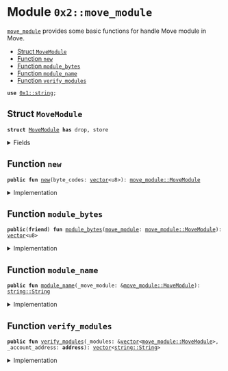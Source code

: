 
<a name="0x2_move_module"></a>

# Module `0x2::move_module`

<code><a href="move_module.md#0x2_move_module">move_module</a></code> provides some basic functions for handle Move module in Move.


-  [Struct `MoveModule`](#0x2_move_module_MoveModule)
-  [Function `new`](#0x2_move_module_new)
-  [Function `module_bytes`](#0x2_move_module_module_bytes)
-  [Function `module_name`](#0x2_move_module_module_name)
-  [Function `verify_modules`](#0x2_move_module_verify_modules)


<pre><code><b>use</b> <a href="">0x1::string</a>;
</code></pre>



<a name="0x2_move_module_MoveModule"></a>

## Struct `MoveModule`



<pre><code><b>struct</b> <a href="move_module.md#0x2_move_module_MoveModule">MoveModule</a> <b>has</b> drop, store
</code></pre>



<details>
<summary>Fields</summary>


<dl>
<dt>
<code>byte_codes: <a href="">vector</a>&lt;u8&gt;</code>
</dt>
<dd>

</dd>
</dl>


</details>

<a name="0x2_move_module_new"></a>

## Function `new`



<pre><code><b>public</b> <b>fun</b> <a href="move_module.md#0x2_move_module_new">new</a>(byte_codes: <a href="">vector</a>&lt;u8&gt;): <a href="move_module.md#0x2_move_module_MoveModule">move_module::MoveModule</a>
</code></pre>



<details>
<summary>Implementation</summary>


<pre><code><b>public</b> <b>fun</b> <a href="move_module.md#0x2_move_module_new">new</a>(byte_codes: <a href="">vector</a>&lt;u8&gt;) : <a href="move_module.md#0x2_move_module_MoveModule">MoveModule</a> {
    <a href="move_module.md#0x2_move_module_MoveModule">MoveModule</a> {
        byte_codes,
    }
}
</code></pre>



</details>

<a name="0x2_move_module_module_bytes"></a>

## Function `module_bytes`



<pre><code><b>public</b>(<b>friend</b>) <b>fun</b> <a href="move_module.md#0x2_move_module_module_bytes">module_bytes</a>(<a href="move_module.md#0x2_move_module">move_module</a>: <a href="move_module.md#0x2_move_module_MoveModule">move_module::MoveModule</a>): <a href="">vector</a>&lt;u8&gt;
</code></pre>



<details>
<summary>Implementation</summary>


<pre><code><b>public</b>(<b>friend</b>) <b>fun</b> <a href="move_module.md#0x2_move_module_module_bytes">module_bytes</a>(<a href="move_module.md#0x2_move_module">move_module</a>: <a href="move_module.md#0x2_move_module_MoveModule">MoveModule</a>): <a href="">vector</a>&lt;u8&gt; {
    <a href="move_module.md#0x2_move_module">move_module</a>.byte_codes
}
</code></pre>



</details>

<a name="0x2_move_module_module_name"></a>

## Function `module_name`



<pre><code><b>public</b> <b>fun</b> <a href="move_module.md#0x2_move_module_module_name">module_name</a>(_move_module: &<a href="move_module.md#0x2_move_module_MoveModule">move_module::MoveModule</a>): <a href="_String">string::String</a>
</code></pre>



<details>
<summary>Implementation</summary>


<pre><code><b>public</b> <b>fun</b> <a href="move_module.md#0x2_move_module_module_name">module_name</a>(_move_module: &<a href="move_module.md#0x2_move_module_MoveModule">MoveModule</a>): String {
    //TODO implement <b>native</b> <b>module</b> name
    <b>abort</b> 0
}
</code></pre>



</details>

<a name="0x2_move_module_verify_modules"></a>

## Function `verify_modules`



<pre><code><b>public</b> <b>fun</b> <a href="move_module.md#0x2_move_module_verify_modules">verify_modules</a>(_modules: &<a href="">vector</a>&lt;<a href="move_module.md#0x2_move_module_MoveModule">move_module::MoveModule</a>&gt;, _account_address: <b>address</b>): <a href="">vector</a>&lt;<a href="_String">string::String</a>&gt;
</code></pre>



<details>
<summary>Implementation</summary>


<pre><code><b>public</b> <b>fun</b> <a href="move_module.md#0x2_move_module_verify_modules">verify_modules</a>(_modules: &<a href="">vector</a>&lt;<a href="move_module.md#0x2_move_module_MoveModule">MoveModule</a>&gt;, _account_address: <b>address</b>): <a href="">vector</a>&lt;String&gt; {
    //TODO implement <b>native</b> verify modules
    <b>abort</b> 0
}
</code></pre>



</details>
